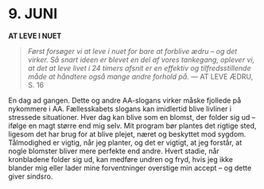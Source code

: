 # 9. JUNI

**AT LEVE I NUET**

> *Først forsøger vi at leve i nuet for bare at forblive ædru – og det virker. Så snart ideen er blevet en del af vores tankegang, oplever vi, at det at leve livet i 24 timers afsnit er en effektiv og tilfredsstillende måde at håndtere også mange andre forhold på.*
> — AT LEVE ÆDRU, S. 16

En dag ad gangen. Dette og andre AA-slogans virker måske fjollede på nykommere i AA. Fællesskabets slogans kan imidlertid blive livliner i stressede situationer. Hver dag kan blive som en blomst, der folder sig ud – ifølge en magt større end mig selv. Mit program bør plantes det rigtige sted, ligesom det har brug for at blive plejet, næret og beskyttet mod sygdom. Tålmodighed er vigtig, når jeg planter, og det er vigtigt, at jeg forstår, at nogle blomster bliver mere perfekte end andre. Hvert stadie, når kronbladene folder sig ud, kan medføre undren og fryd, hvis jeg ikke blander mig eller lader mine forventninger overstige min accept – og dette giver sindsro.
